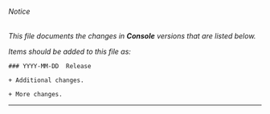 ###### Notice

*This file documents the changes in **Console** versions that are listed below.*

*Items should be added to this file as:*

	### YYYY-MM-DD  Release

	+ Additional changes.

	+ More changes.

* * *


